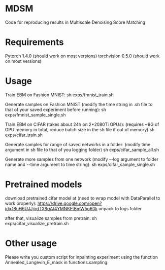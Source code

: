 # MDSM
Code for reproducing results in Multiscale Denoising Score Matching

# Requirements
Pytorch 1.4.0 (should work on most versions)
torchvision 0.5.0 (should work on most versions)

# Usage
Train EBM on Fashion MNIST:
sh exps/fmnist_train.sh

Generate samples on Fashion MNIST (modify the time string in .sh file to that of your saved experiment before running):
sh exps/fmnist_sample_single.sh


Train EBM on CIFAR (takes about 24h on 2*2080Ti GPUs):
(requires ~8G of GPU memory in total, reduce batch size in the sh file if out of memory)
sh exps/cifar_train.sh

Generate samples for range of saved networks in a folder:
(modify time argument in sh file to that of you logging folder)
sh exps/cifar_sample_all.sh 

Generate more samples from one network (modify --log argument to folder name and --time argument to time string):
sh exps/cifar_sample_single.sh

# Pretrained models
download pretrained cifar model at (need to wrap model with DataParallel to work properly):
https://drive.google.com/open?id=18uH6UJJjjrdTX8qAf4YMNKFtBmW5o60k 
unpack to logs folder

after that, visualize samples from pretrain:
sh exps/cifar_visualize_pretrain.sh


# Other usage
Please write you custom script for inpainting experiment using the function Annealed_Langevin_E_mask in functions.sampling
